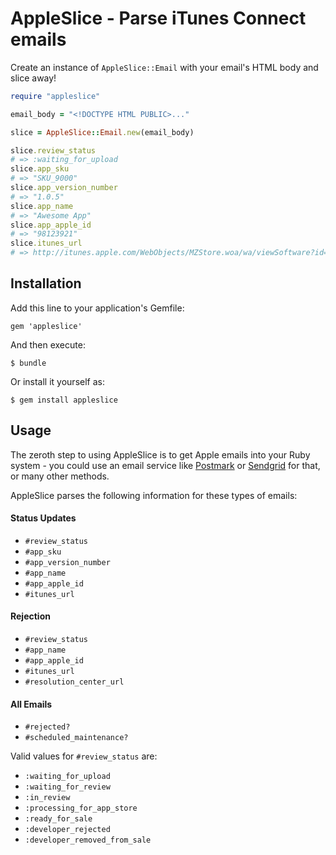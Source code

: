 # AppleSlice - Parse iTunes Connect emails

Create an instance of `AppleSlice::Email` with your email's HTML body and slice away!

```ruby
require "appleslice"

email_body = "<!DOCTYPE HTML PUBLIC>..."

slice = AppleSlice::Email.new(email_body)

slice.review_status
# => :waiting_for_upload
slice.app_sku
# => "SKU_9000"
slice.app_version_number
# => "1.0.5"
slice.app_name
# => "Awesome App"
slice.app_apple_id
# => "98123921"
slice.itunes_url
# => http://itunes.apple.com/WebObjects/MZStore.woa/wa/viewSoftware?id=98123921&mt=8
```

## Installation

Add this line to your application's Gemfile:

    gem 'appleslice'

And then execute:

    $ bundle

Or install it yourself as:

    $ gem install appleslice

## Usage

The zeroth step to using AppleSlice is to get Apple emails into your Ruby system - you could use an email service like [Postmark](http://postmarkapp.com) or [Sendgrid](www.sendgrid.com) for that, or many other methods.

AppleSlice parses the following information for these types of emails:

#### Status Updates

- `#review_status`
- `#app_sku`
- `#app_version_number`
- `#app_name`
- `#app_apple_id`
- `#itunes_url`

#### Rejection

- `#review_status`
- `#app_name`
- `#app_apple_id`
- `#itunes_url`
- `#resolution_center_url`

#### All Emails

- `#rejected?`
- `#scheduled_maintenance?`

Valid values for `#review_status` are:

- `:waiting_for_upload`
- `:waiting_for_review`
- `:in_review`
- `:processing_for_app_store`
- `:ready_for_sale`
- `:developer_rejected`
- `:developer_removed_from_sale`
